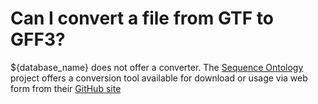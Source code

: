 # Can I convert a file from GTF to GFF3?
<!-- pombase_categories: Tools and resources -->

${database_name} does not offer a converter. The [Sequence Ontology](http://www.sequenceontology.org/) project offers a
conversion tool available for download or usage via web form from
their [GitHub site](https://github.com/The-Sequence-Ontology/GTF-TO-GFF3-Converter)


